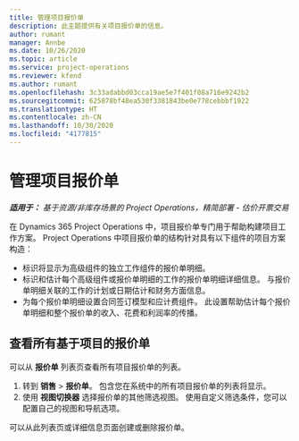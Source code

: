 ```yaml
---
title: 管理项目报价单
description: 此主题提供有关项目报价单的信息。
author: rumant
manager: Annbe
ms.date: 10/26/2020
ms.topic: article
ms.service: project-operations
ms.reviewer: kfend
ms.author: rumant
ms.openlocfilehash: 3c33adabbd03cca19ae5e7f401f08a716e9242b2
ms.sourcegitcommit: 625878bf48ea530f3381843be0e778cebbbf1922
ms.translationtype: HT
ms.contentlocale: zh-CN
ms.lasthandoff: 10/30/2020
ms.locfileid: "4177815"
---
```

# <a name="manage-project-quotes"></a>管理项目报价单

_**适用于：** 基于资源/非库存场景的 Project Operations，精简部署 - 估价开票交易_

在 Dynamics 365 Project Operations 中，项目报价单专门用于帮助构建项目工作方案。 Project Operations 中项目报价单的结构针对具有以下组件的项目方案构造：

  - 标识将显示为高级组件的独立工作组件的报价单明细。
  - 标识和估计每个高级组件或报价单明细的工作的报价单明细详细信息。 与报价单明细关联的工作的计划或日期估计和财务方面信息。
  - 为每个报价单明细设置合同签订模型和应计费组件。 此设置帮助估计每个报价单明细和整个报价单的收入、花费和利润率的传播。

## <a name="view-all-project-based-quotes"></a>查看所有基于项目的报价单

可以从 **报价单** 列表页查看所有项目报价单的列表。 

1. 转到 **销售** > **报价单**。 包含您在系统中的所有项目报价单的列表将显示。 
2. 使用 **视图切换器** 选择报价单的其他筛选视图。 使用自定义筛选条件，您可以配置自己的视图和导航选项。

可以从此列表页或详细信息页面创建或删除报价单。
